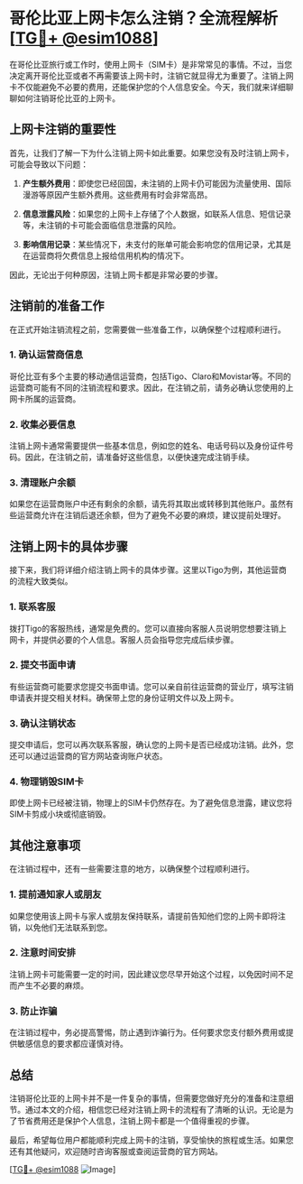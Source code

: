 # 哥伦比亚上网卡怎么注销？全流程解析[[TG💪+ @esim1088](https://t.me/s/esim1088)]

在哥伦比亚旅行或工作时，使用上网卡（SIM卡）是非常常见的事情。不过，当您决定离开哥伦比亚或者不再需要该上网卡时，注销它就显得尤为重要了。注销上网卡不仅能避免不必要的费用，还能保护您的个人信息安全。今天，我们就来详细聊聊如何注销哥伦比亚的上网卡。

## 上网卡注销的重要性

首先，让我们了解一下为什么注销上网卡如此重要。如果您没有及时注销上网卡，可能会导致以下问题：

1. **产生额外费用**：即使您已经回国，未注销的上网卡仍可能因为流量使用、国际漫游等原因产生额外费用。这些费用有时会非常高昂。
   
2. **信息泄露风险**：如果您的上网卡上存储了个人数据，如联系人信息、短信记录等，未注销的卡可能会面临信息泄露的风险。

3. **影响信用记录**：某些情况下，未支付的账单可能会影响您的信用记录，尤其是在运营商将欠费信息上报给信用机构的情况下。

因此，无论出于何种原因，注销上网卡都是非常必要的步骤。

## 注销前的准备工作

在正式开始注销流程之前，您需要做一些准备工作，以确保整个过程顺利进行。

### 1. 确认运营商信息

哥伦比亚有多个主要的移动通信运营商，包括Tigo、Claro和Movistar等。不同的运营商可能有不同的注销流程和要求。因此，在注销之前，请务必确认您使用的上网卡所属的运营商。

### 2. 收集必要信息

注销上网卡通常需要提供一些基本信息，例如您的姓名、电话号码以及身份证件号码。因此，在注销之前，请准备好这些信息，以便快速完成注销手续。

### 3. 清理账户余额

如果您在运营商账户中还有剩余的余额，请先将其取出或转移到其他账户。虽然有些运营商允许在注销后退还余额，但为了避免不必要的麻烦，建议提前处理好。

## 注销上网卡的具体步骤

接下来，我们将详细介绍注销上网卡的具体步骤。这里以Tigo为例，其他运营商的流程大致类似。

### 1. 联系客服

拨打Tigo的客服热线，通常是免费的。您可以直接向客服人员说明您想要注销上网卡，并提供必要的个人信息。客服人员会指导您完成后续步骤。

### 2. 提交书面申请

有些运营商可能要求您提交书面申请。您可以亲自前往运营商的营业厅，填写注销申请表并提交相关材料。确保带上您的身份证明文件以及上网卡。

### 3. 确认注销状态

提交申请后，您可以再次联系客服，确认您的上网卡是否已经成功注销。此外，您还可以通过运营商的官方网站查询账户状态。

### 4. 物理销毁SIM卡

即使上网卡已经被注销，物理上的SIM卡仍然存在。为了避免信息泄露，建议您将SIM卡剪成小块或彻底销毁。

## 其他注意事项

在注销过程中，还有一些需要注意的地方，以确保整个过程顺利进行。

### 1. 提前通知家人或朋友

如果您使用该上网卡与家人或朋友保持联系，请提前告知他们您的上网卡即将注销，以免他们无法联系到您。

### 2. 注意时间安排

注销上网卡可能需要一定的时间，因此建议您尽早开始这个过程，以免因时间不足而产生不必要的麻烦。

### 3. 防止诈骗

在注销过程中，务必提高警惕，防止遇到诈骗行为。任何要求您支付额外费用或提供敏感信息的要求都应谨慎对待。

## 总结

注销哥伦比亚的上网卡并不是一件复杂的事情，但需要您做好充分的准备和注意细节。通过本文的介绍，相信您已经对注销上网卡的流程有了清晰的认识。无论是为了节省费用还是保护个人信息，注销上网卡都是一个值得重视的步骤。

最后，希望每位用户都能顺利完成上网卡的注销，享受愉快的旅程或生活。如果您还有其他疑问，欢迎随时咨询客服或查阅运营商的官方网站。

[[TG💪+ @esim1088](https://t.me/s/esim1088) ![Image](https://i.postimg.cc/4NQfJmqS/Snipaste-2025-05-13-00-14-12.png)]